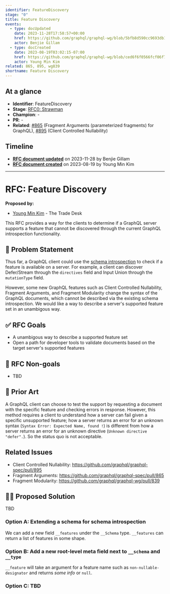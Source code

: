 ```yaml
---
identifier: FeatureDiscovery
stage: "0"
title: Feature Discovery
events:
  - type: docUpdated
    date: 2023-11-28T17:58:57+00:00
    href: https://github.com/graphql/graphql-wg/blob/5bfb8d590cc9693db1149b547d8db5041f05b731/rfcs/FeatureDiscovery.md
    actor: Benjie Gillam
  - type: docCreated
    date: 2023-08-19T03:02:15-07:00
    href: https://github.com/graphql/graphql-wg/blob/ced6f6f0566fcf06f775c2fb312ddbfbc47b9bf8/rfcs/FeatureDiscovery.md
    actor: Young Min Kim
related: 865, 895, wg839
shortname: Feature Discovery
---
```


## At a glance

- **Identifier**: FeatureDiscovery
- **Stage**: [RFC0: Strawman](https://github.com/graphql/graphql-spec/blob/main/CONTRIBUTING.md#stage-0-strawman)
- **Champion**: -
- **PR**: -
- **Related**: [#865](/rfcs/865) (Fragment Arguments (parameterized fragments) for GraphQL), [#895](/rfcs/895) (Client Controlled Nullability)

<!-- BEGIN_CUSTOM_TEXT -->



<!-- END_CUSTOM_TEXT -->

## Timeline

- **[RFC document updated](https://github.com/graphql/graphql-wg/blob/5bfb8d590cc9693db1149b547d8db5041f05b731/rfcs/FeatureDiscovery.md)** on 2023-11-28 by Benjie Gillam
- **[RFC document created](https://github.com/graphql/graphql-wg/blob/ced6f6f0566fcf06f775c2fb312ddbfbc47b9bf8/rfcs/FeatureDiscovery.md)** on 2023-08-19 by Young Min Kim

<!-- VERBATIM -->

---

# RFC: Feature Discovery

**Proposed by:**

- [Young Min Kim](https://github.com/aprilrd) - The Trade Desk

This RFC provides a way for the clients to determine if a GraphQL server supports a feature that cannot be discovered through the current GraphQL introspection functionality.

## 📜 Problem Statement

Thus far, a GraphQL client could use the [schema introspection](https://spec.graphql.org/draft/#sec-Schema-Introspection.Schema-Introspection-Schema) to check if a feature is available on a server. For example, a client can discover Defer/Stream through the `directives` field and Input Union through the `mutationType` field.

However, some new GraphQL features such as Client Controlled Nullability, Fragment Arguments, and Fragment Modularity change the syntax of the GraphQL documents, which cannot be described via the existing schema introspection. We would like a way to describe a server's supported feature set in an unambigous way.

## ✅ RFC Goals

- A unambigous way to describe a supported feature set
- Open a path for developer tools to validate documents based on the target server's supported features

## 🚫 RFC Non-goals

- TBD

## 🗿 Prior Art

A GraphQL client can choose to test the support by requesting a document with the specific feature and checking errors in response. However, this method requires a client to understand how a server can fail given a specific unsupported feature; how a server returns an error for an unknown syntax (`Syntax Error: Expected Name, found !`) is different from how a server returns an error for an unknown directive (`Unknown directive "defer".`). So the status quo is not acceptable.

## Related Issues

* Client Controlled Nullability: https://github.com/graphql/graphql-spec/pull/895
* Fragment Arguments: https://github.com/graphql/graphql-spec/pull/865
* Fragment Modularity: https://github.com/graphql/graphql-wg/pull/839

## 🧑‍💻 Proposed Solution

TBD

### Option A: Extending a schema for schema introspection

We can add a new field `__features` under the `__Schema` type. `__features` can return a list of features in some shape.

### Option B: Add a new root-level meta field next to `__schema` and `__type`

`__feature` will take an argument for a feature name such as `non-nullable-designator` and returns _some info_ or `null`.

### Option C: TBD
